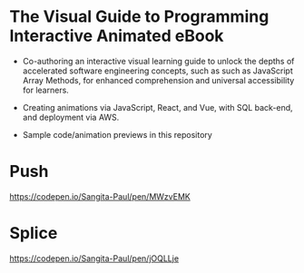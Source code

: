# The Visual Guide to Programming Interactive Animated eBook

- Co-authoring an interactive visual learning guide to unlock the depths of accelerated software engineering concepts, such as such as JavaScript Array Methods, for enhanced comprehension and universal accessibility for learners.

- Creating animations via JavaScript, React, and Vue, with SQL back-end, and deployment via AWS. 

- Sample code/animation previews in this repository 


# Push

https://codepen.io/Sangita-Paul/pen/MWzvEMK

# Splice

https://codepen.io/Sangita-Paul/pen/jOQLLje
